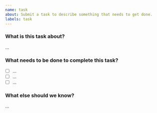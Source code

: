 ```yaml
---
name: task
about: Submit a task to describe something that needs to get done.
labels: task
---
```


### What is this task about?

…

### What needs to be done to complete this task?

- [ ] …
- [ ] …
- [ ] …

### What else should we know?

…
